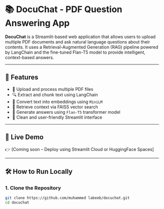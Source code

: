 # 📚 DocuChat - PDF Question Answering App

**DocuChat** is a Streamlit-based web application that allows users to upload multiple PDF documents and ask natural language questions about their contents. It uses a Retrieval-Augmented Generation (RAG) pipeline powered by LangChain and the fine-tuned Flan-T5 model to provide intelligent, context-based answers.

---

## 🚀 Features

- 📂 Upload and process multiple PDF files
- 🔍 Extract and chunk text using LangChain
- 🤖 Convert text into embeddings using `MiniLM`
- 🧠 Retrieve context via FAISS vector search
- 💬 Generate answers using `Flan-T5` transformer model
- 🧾 Clean and user-friendly Streamlit interface

---

## 🧪 Live Demo

👉 [Coming soon – Deploy using Streamlit Cloud or HuggingFace Spaces]

---

## 🛠️ How to Run Locally

### 1. Clone the Repository

```bash
git clone https://github.com/muhammed labeeb/docuchat.git
cd docuchat
